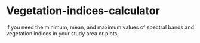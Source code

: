# Vegetation-indices-calculator
if you need the minimum, mean, and maximum values of spectral bands and vegetation indices in your study area or plots,
